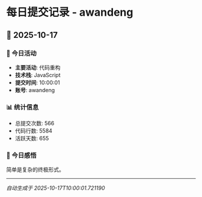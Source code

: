 # 每日提交记录 - awandeng

## 📅 2025-10-17

### 🎯 今日活动
- **主要活动**: 代码重构
- **技术栈**: JavaScript
- **提交时间**: 10:00:01
- **账号**: awandeng

### 📊 统计信息
- 总提交次数: 566
- 代码行数: 5584
- 活跃天数: 655

### 💭 今日感悟
简单是复杂的终极形式。

---
*自动生成于 2025-10-17T10:00:01.721190*
